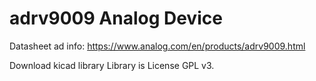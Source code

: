 # adrv9009 Analog Device

Datasheet ad info:
https://www.analog.com/en/products/adrv9009.html

Download kicad library
Library is License GPL v3.

